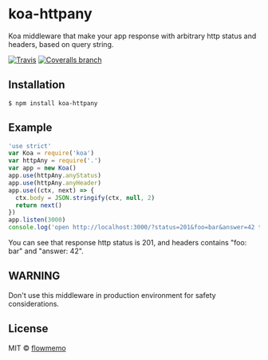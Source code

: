 # koa-httpany

Koa middleware that make your app response with arbitrary http status and headers, based on query string.

[![Travis](https://img.shields.io/travis/flowmemo/koa-httpany.svg?maxAge=2592000&style=flat-square)](https://travis-ci.org/flowmemo/koa-httpany)
[![Coveralls branch](https://img.shields.io/coveralls/flowmemo/koa-httpany/master.svg?maxAge=2592000&style=flat-square)](https://coveralls.io/github/flowmemo/koa-httpany?branch=master)

## Installation
```shell
$ npm install koa-httpany
```

## Example

```js
'use strict'
var Koa = require('koa')
var httpAny = require('.')
var app = new Koa()
app.use(httpAny.anyStatus)
app.use(httpAny.anyHeader)
app.use((ctx, next) => {
  ctx.body = JSON.stringify(ctx, null, 2)
  return next()
})
app.listen(3000)
console.log('open http://localhost:3000/?status=201&foo=bar&answer=42 to see result')
```

You can see that response http status is 201, and headers contains "foo: bar" and "answer: 42".

## WARNING
Don't use this middleware in production environment for safety considerations. 

## License
MIT © [flowmemo](http://weibo.com/flowmemo)